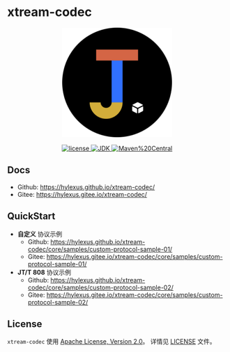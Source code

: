 # xtream-codec

<p align="center">
    <a href="https://github.com/hylexus/xtream-codec">
        <img alt="xtream-codec logo" src="docs/src/.vuepress/public/logo.png" width="50%" />
    </a>
</p>

<p align="center">
    <a href="https://www.apache.org/licenses/LICENSE-2.0">
        <img alt="license" src="https://img.shields.io/badge/license-Apache2-blue" />
    </a>
    <a href="https://openjdk.org/projects/jdk/21">
        <img alt="JDK" src="https://img.shields.io/badge/jdk-21-red" />
    </a>
    <a href="https://search.maven.org/search?q=g:%22io.github.hylexus.xtream%22%20AND%20a:%22xtream-codec-core%22">
            <img alt="Maven%20Central" src="https://img.shields.io/maven-central/v/io.github.hylexus.xtream/xtream-codec-core.svg?label=Maven%20Central&color=green" />
    </a>
</p>

## Docs

- Github: https://hylexus.github.io/xtream-codec/
- Gitee: https://hylexus.gitee.io/xtream-codec/

## QuickStart

- **自定义** 协议示例
    - Github: https://hylexus.github.io/xtream-codec/core/samples/custom-protocol-sample-01/
    - Gitee: https://hylexus.gitee.io/xtream-codec/core/samples/custom-protocol-sample-01/
- **JT/T 808** 协议示例
    - Github: https://hylexus.github.io/xtream-codec/core/samples/custom-protocol-sample-02/
    - Gitee: https://hylexus.gitee.io/xtream-codec/core/samples/custom-protocol-sample-02/

## License

`xtream-codec` 使用 [Apache License, Version 2.0](https://www.apache.org/licenses/LICENSE-2.0)。 详情见 [LICENSE](LICENSE) 文件。
